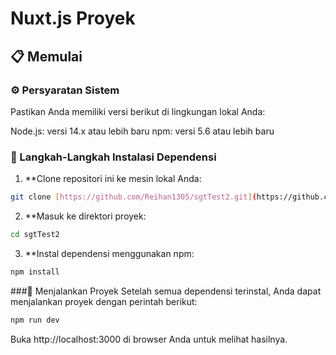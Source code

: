 # Nuxt.js Proyek
## 📋 Memulai

### ⚙️ Persyaratan Sistem
Pastikan Anda memiliki versi berikut di lingkungan lokal Anda:

Node.js: versi 14.x atau lebih baru
npm: versi 5.6 atau lebih baru
### 🔧 Langkah-Langkah Instalasi Dependensi

1. **Clone repositori ini ke mesin lokal Anda:
```bash
git clone [https://github.com/Reihan1305/sgtTest2.git](https://github.com/Reihan1305/sgtTest2.git)
```
2. **Masuk ke direktori proyek:
```bash
cd sgtTest2
```
3. **Instal dependensi menggunakan npm:
```bash
npm install
```
###🚀 Menjalankan Proyek
Setelah semua dependensi terinstal, Anda dapat menjalankan proyek dengan perintah berikut:

```bash
npm run dev
```
Buka http://localhost:3000 di browser Anda untuk melihat hasilnya.

